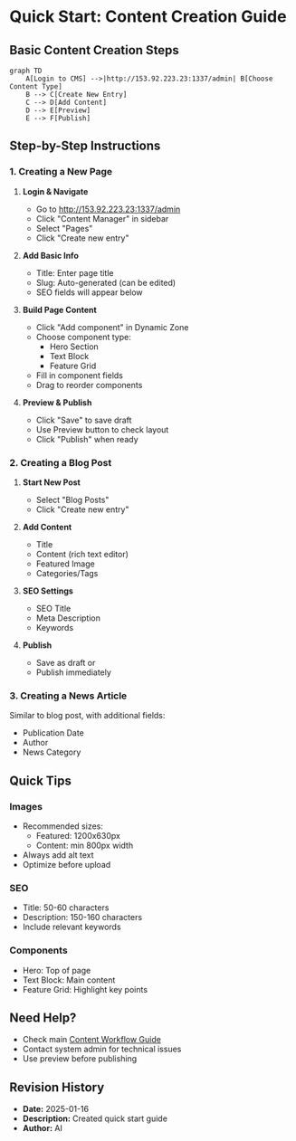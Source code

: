 # Quick Start: Content Creation Guide

## Basic Content Creation Steps

```mermaid
graph TD
    A[Login to CMS] -->|http://153.92.223.23:1337/admin| B[Choose Content Type]
    B --> C[Create New Entry]
    C --> D[Add Content]
    D --> E[Preview]
    E --> F[Publish]
```

## Step-by-Step Instructions

### 1. Creating a New Page

1. **Login & Navigate**
   - Go to http://153.92.223.23:1337/admin
   - Click "Content Manager" in sidebar
   - Select "Pages"
   - Click "Create new entry"

2. **Add Basic Info**
   - Title: Enter page title
   - Slug: Auto-generated (can be edited)
   - SEO fields will appear below

3. **Build Page Content**
   - Click "Add component" in Dynamic Zone
   - Choose component type:
     * Hero Section
     * Text Block
     * Feature Grid
   - Fill in component fields
   - Drag to reorder components

4. **Preview & Publish**
   - Click "Save" to save draft
   - Use Preview button to check layout
   - Click "Publish" when ready

### 2. Creating a Blog Post

1. **Start New Post**
   - Select "Blog Posts"
   - Click "Create new entry"

2. **Add Content**
   - Title
   - Content (rich text editor)
   - Featured Image
   - Categories/Tags

3. **SEO Settings**
   - SEO Title
   - Meta Description
   - Keywords

4. **Publish**
   - Save as draft or
   - Publish immediately

### 3. Creating a News Article

Similar to blog post, with additional fields:
- Publication Date
- Author
- News Category

## Quick Tips

### Images
- Recommended sizes:
  * Featured: 1200x630px
  * Content: min 800px width
- Always add alt text
- Optimize before upload

### SEO
- Title: 50-60 characters
- Description: 150-160 characters
- Include relevant keywords

### Components
- Hero: Top of page
- Text Block: Main content
- Feature Grid: Highlight key points

## Need Help?

- Check main [Content Workflow Guide](content_workflow_guide.md)
- Contact system admin for technical issues
- Use preview before publishing

## Revision History
- **Date:** 2025-01-16
- **Description:** Created quick start guide
- **Author:** AI
